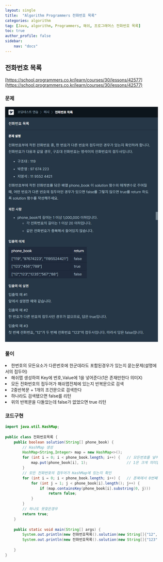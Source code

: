 ```yaml
---
layout: single
title:  "Algorithm Programmers 전화번호 목록"
categories: algorithm
tag: [Java, algorithm, Programmers, 해쉬, 프로그래머스 전화번호 목록]
toc: true
author_profile: false
sidebar:
    nav: "docs"
---
```

## 전화번호 목록
[https://school.programmers.co.kr/learn/courses/30/lessons/42577](https://school.programmers.co.kr/learn/courses/30/lessons/42577)

### 문제
![전화번호 목록](/assets/img/Programmers42577.jpg)

### 풀이
<li>한번호의 모든요소가 다른번호에 한군데라도 포함된경우가 있는지 묻는문제(설명에서의 접두어)</li>
<li>해쉬맵 생성하여 Key에 번호,Value에 1을 넣어준다(1은 존재만한다 의미X)</li>
<li>모든 전화번호의 접두어가 해쉬맵전체에 있는지 반복문으로 검색</li>
<li>2중반복문 + 1개의 조건문으로 검색한다</li>
<li>하나라도 검색됐으면 false를 리턴</li>
<li>위의 반복문을 다돌았는데 false가 없었으면 true 리턴</li>

### 코드구현
```java
import java.util.HashMap;

public class 전화번호목록 {
    public boolean solution(String[] phone_book) {
        // HashMap 생성
        HashMap<String,Integer> map = new HashMap<>();
        for (int i = 0; i < phone_book.length; i++) {   // 모든번호를 넣어야해서 0 ~ length 만큼
            map.put(phone_book[i], 1);                  // 1은 크게 의미없음 존재한다.
        }
        // 모든 전화번호의 접두어가 HashMap에 있는지 확인
        for (int i = 0; i < phone_book.length; i++) {   // 폰북에서 0번째 요소를 고르기
            for (int j = 1; j < phone_book[i].length(); j++) {
                if (map.containsKey(phone_book[i].substring(0, j)))
                    return false;
            }
        }
        // 하나도 못찾은경우
        return true;
    }

    public static void main(String[] args) {
        System.out.println(new 전화번호목록().solution(new String[]{"12","123","1235","567","88"}));  // false
        System.out.println(new 전화번호목록().solution(new String[]{"123","456","789"}));             // true

    }
}
```
